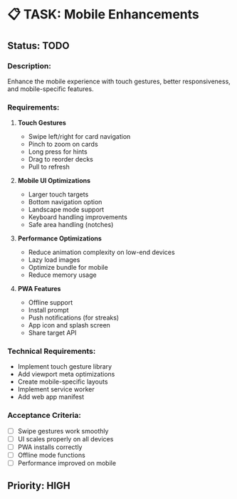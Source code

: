 # 📋 TASK: Mobile Enhancements

## Status: TODO

### Description:
Enhance the mobile experience with touch gestures, better responsiveness, and mobile-specific features.

### Requirements:
1. **Touch Gestures**
   - Swipe left/right for card navigation
   - Pinch to zoom on cards
   - Long press for hints
   - Drag to reorder decks
   - Pull to refresh

2. **Mobile UI Optimizations**
   - Larger touch targets
   - Bottom navigation option
   - Landscape mode support
   - Keyboard handling improvements
   - Safe area handling (notches)

3. **Performance Optimizations**
   - Reduce animation complexity on low-end devices
   - Lazy load images
   - Optimize bundle for mobile
   - Reduce memory usage

4. **PWA Features**
   - Offline support
   - Install prompt
   - Push notifications (for streaks)
   - App icon and splash screen
   - Share target API

### Technical Requirements:
- Implement touch gesture library
- Add viewport meta optimizations
- Create mobile-specific layouts
- Implement service worker
- Add web app manifest

### Acceptance Criteria:
- [ ] Swipe gestures work smoothly
- [ ] UI scales properly on all devices
- [ ] PWA installs correctly
- [ ] Offline mode functions
- [ ] Performance improved on mobile

## Priority: HIGH